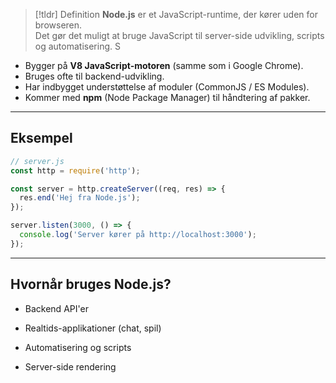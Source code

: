 > [!tldr] Definition
> **Node.js** er et JavaScript-runtime, der kører uden for browseren.  
> Det gør det muligt at bruge JavaScript til server-side udvikling, scripts og automatisering.
S
- Bygger på **V8 JavaScript-motoren** (samme som i Google Chrome).
- Bruges ofte til backend-udvikling.
- Har indbygget understøttelse af moduler (CommonJS / ES Modules).
- Kommer med **npm** (Node Package Manager) til håndtering af pakker.

---
## Eksempel

```js
// server.js
const http = require('http');

const server = http.createServer((req, res) => {
  res.end('Hej fra Node.js');
});

server.listen(3000, () => {
  console.log('Server kører på http://localhost:3000');
});
```

---

## Hvornår bruges Node.js?

- Backend API'er
    
- Realtids-applikationer (chat, spil)
    
- Automatisering og scripts
    
- Server-side rendering
